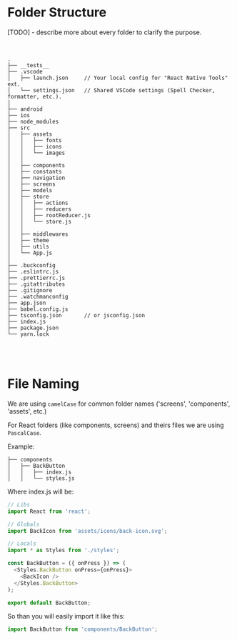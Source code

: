 # Folder Structure 

[TODO] - describe more about every folder to clarify the purpose.

<br/>

```
.
├── __tests__
├── .vscode
│   ├── launch.json     // Your local config for "React Native Tools" ext.
│   └── settings.json   // Shared VSCode settings (Spell Checker, formatter, etc.).
│
├── android
├── ios
├── node_modules
├── src
│   ├── assets
│   │   ├── fonts
│   │   ├── icons
│   │   └── images
│   │
│   ├── components
│   ├── constants
│   ├── navigation
│   ├── screens
│   ├── models
│   ├── store
│   │   ├── actions
│   │   ├── reducers
│   │   ├── rootReducer.js
│   │   └── store.js
│   │
│   ├── middlewares
│   ├── theme
│   ├── utils
│   └── App.js
│ 
├── .buckconfig
├── .eslintrc.js
├── .prettierrc.js
├── .gitattributes
├── .gitignore
├── .watchmanconfig
├── app.json
├── babel.config.js
├── tsconfig.json       // or jsconfig.json
├── index.js
├── package.json
└── yarn.lock
```

<br/>
<br/>

# File Naming

We are using `camelCase` for common folder names ('screens', 'components', 'assets', etc.)

For React folders (like components, screens) and theirs files we are using `PascalCase`.


Example:

```
├── components
│   ├── BackButton
│   │   ├── index.js
│   │   └── styles.js
```

Where index.js will be:

```js
// Libs
import React from 'react';

// Globals
import BackIcon from 'assets/icons/back-icon.svg';

// Locals
import * as Styles from './styles';

const BackButton = ({ onPress }) => (
  <Styles.BackButton onPress={onPress}>
    <BackIcon />
  </Styles.BackButton>
);

export default BackButton;
```

So than you will easily import it like this:

```js
import BackButton from 'components/BackButton';
```